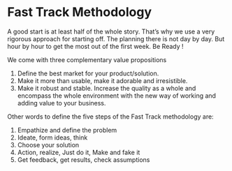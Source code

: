 # Fast Track Methodology
A good start is at least half of the whole story. That’s why we use a very rigorous approach for starting off. The planning there is not day by day. But hour by hour to get the most out of the first week. Be Ready !

We come with three complementary value propositions

1. Define the best market for your product/solution.
2. Make it more than usable, make it adorable and irresistible.
3. Make it robust and stable. Increase the quality as a whole and encompass the whole environment with the new way of working and adding value to your business.





Other words to define the five steps of the Fast Track methodology are:

1. Empathize and define the problem
2. Ideate, form ideas, think
3. Choose your solution
4. Action, realize, Just do it, Make and fake it
5. Get feedback, get results, check assumptions